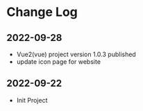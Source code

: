 # Change Log

## 2022-09-28
- Vue2(vue) project version 1.0.3 published
- update icon page for website

## 2022-09-22
- Init Project
